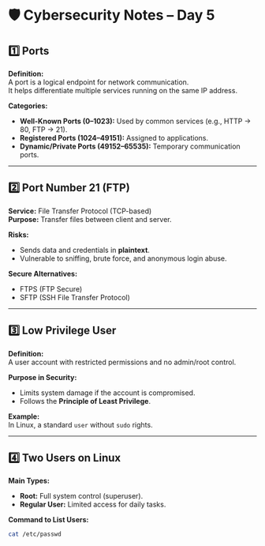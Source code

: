 # 🛡 Cybersecurity Notes – Day 5

## 1️⃣ Ports
**Definition:**  
A port is a logical endpoint for network communication.  
It helps differentiate multiple services running on the same IP address.

**Categories:**
- **Well-Known Ports (0–1023):** Used by common services (e.g., HTTP → 80, FTP → 21).
- **Registered Ports (1024–49151):** Assigned to applications.
- **Dynamic/Private Ports (49152–65535):** Temporary communication ports.

---

## 2️⃣ Port Number 21 (FTP)
**Service:** File Transfer Protocol (TCP-based)  
**Purpose:** Transfer files between client and server.  

**Risks:**
- Sends data and credentials in **plaintext**.
- Vulnerable to sniffing, brute force, and anonymous login abuse.

**Secure Alternatives:**  
- FTPS (FTP Secure)  
- SFTP (SSH File Transfer Protocol)

---

## 3️⃣ Low Privilege User
**Definition:**  
A user account with restricted permissions and no admin/root control.  

**Purpose in Security:**
- Limits system damage if the account is compromised.
- Follows the **Principle of Least Privilege**.

**Example:**  
In Linux, a standard `user` without `sudo` rights.

---

## 4️⃣ Two Users on Linux
**Main Types:**
- **Root:** Full system control (superuser).
- **Regular User:** Limited access for daily tasks.

**Command to List Users:**
```bash
cat /etc/passwd

